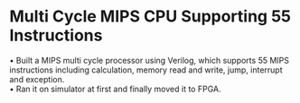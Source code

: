 # Multi Cycle MIPS CPU Supporting 55 Instructions
• Built a MIPS multi cycle processor using Verilog, which supports 55 MIPS instructions including calculation, memory read and write, jump, interrupt and exception.<br/>
• Ran it on simulator at first and finally moved it to FPGA.
